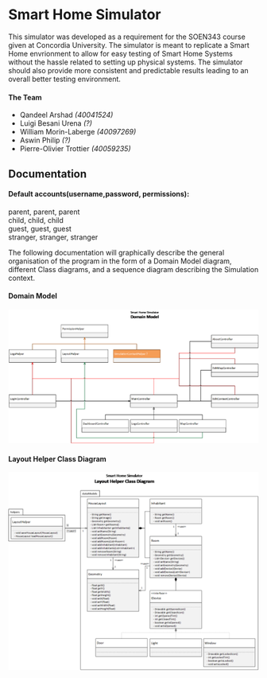# Smart Home Simulator

This simulator was developed as a requirement for the SOEN343 course given at Concordia University. The simulator is meant to replicate a Smart Home envrionment to allow for easy testing of Smart Home Systems without the hassle related to setting up physical systems. The simulator should also provide more consistent and predictable results leading to an overall better testing environment.

#### The Team

- Qandeel Arshad *(40041524)*
- Luigi Besani Urena *(?)*
- William Morin-Laberge *(40097269)*
- Aswin Philip *(?)*
- Pierre-Olivier Trottier *(40059235)*

## Documentation

#### Default accounts(username,password, permissions):  
parent, parent, parent  
child, child, child  
guest, guest, guest  
stranger, stranger, stranger  


The following documentation will graphically describe the general organisation of the program in the form of a Domain Model diagram, different Class diagrams, and a sequence diagram describing the Simulation context.

#### Domain Model

![Domain Model](./documentation/domain-model.png "Domain Model")

#### Layout Helper Class Diagram

![Layout Helper Class Diagram](./documentation/class-layout-helper.png "Layout Helper Class Diagram")
